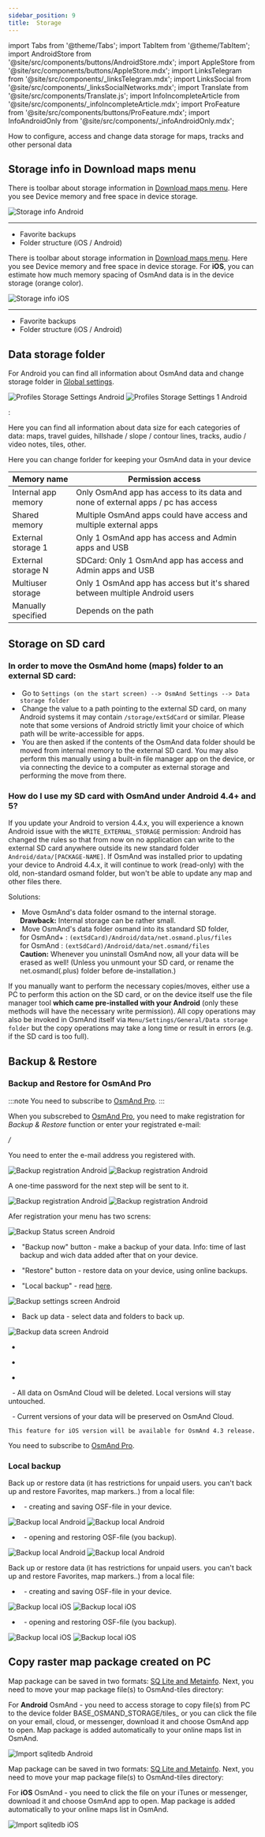 ```yaml
---
sidebar_position: 9
title:  Storage
---
```


import Tabs from '@theme/Tabs';
import TabItem from '@theme/TabItem';
import AndroidStore from '@site/src/components/buttons/AndroidStore.mdx';
import AppleStore from '@site/src/components/buttons/AppleStore.mdx';
import LinksTelegram from '@site/src/components/_linksTelegram.mdx';
import LinksSocial from '@site/src/components/_linksSocialNetworks.mdx';
import Translate from '@site/src/components/Translate.js';
import InfoIncompleteArticle from '@site/src/components/_infoIncompleteArticle.mdx';
import ProFeature from '@site/src/components/buttons/ProFeature.mdx';
import InfoAndroidOnly from '@site/src/components/_infoAndroidOnly.mdx';


<InfoIncompleteArticle/>

<Tabs groupId="operating-systems">

<TabItem value="android" label="Android">


</TabItem>

<TabItem value="ios" label="iOS">

</TabItem>

</Tabs>

How to configure, access and change data storage for maps, tracks and other personal data

## Storage info in Download maps menu

<Tabs groupId="operating-systems">

<TabItem value="android" label="Android">

There is toolbar about storage information in [Download maps menu](../personal/maps.md#download-maps-maps). Here you see Device memory and free space in device storage. 

<Translate android="true" ids="android_button_seq"/> <Translate android="true" ids="shared_string_menu,welmode_download_maps,download_tab_downloads"/>

![Storage info Android](@site/static/img/personal/maps/maps_menu_local_vector_android.png)

___________________________

- Favorite backups
- Folder structure (iOS / Android)

</TabItem>

<TabItem value="ios" label="iOS">

There is toolbar about storage information in [Download maps menu](../personal/maps.md#download-maps-maps). Here you see Device memory and free space in device storage. 
For **iOS**, you can estimate how much memory spacing of OsmAnd data is in the device storage (orange color).

<Translate ios="true" ids="ios_button_seq"/> <Translate ios="true" ids="menu,res_mapsres"/>

![Storage info iOS](@site/static/img/personal/maps/maps_menu_local_vector_ios.png)

___________________________

- Favorite backups
- Folder structure (iOS / Android)

</TabItem>

</Tabs>

## Data storage folder

<Tabs groupId="operating-systems">

<TabItem value="android" label="Android">


For Android you can find all information about OsmAnd data and change storage folder in [Global settings](../personal/global-settings.md#data-storage-folder-android).

<Translate android="true" ids="android_button_seq"/> <Translate android="true" ids="shared_string_menu,shared_string_settings,osmand_settings,application_dir"/>

<p> </p>

![Profiles Storage Settings Android](@site/static/img/personal/profiles/general_settings_storage_android.png) ![Profiles Storage Settings 1 Android](@site/static/img/personal/profiles/general_settings_storage_1_android.png)

**<Translate android="true" ids="shared_string_osmand_usage"/>**:

Here you can find all information about data size for each categories of data: maps, travel guides, hillshade / slope / contour lines, tracks, audio / video notes, tiles, other.

**<Translate android="true" ids="change_data_storage_folder"/>**

Here you can change forlder for keeping your OsmAnd data in your device

Memory name | Permission access
|-----------|------------------|
| Internal app memory | Only OsmAnd app has access to its data and none of external apps / pc has access| 
| Shared memory | Multiple OsmAnd apps could have access and multiple external apps |
| External storage 1 | Only 1 OsmAnd app has access and Admin apps and USB |
| External storage N | SDCard: Only 1 OsmAnd app has access and Admin apps and USB |
| Multiuser storage | Only 1 OsmAnd app has access but it's shared between multiple Android users |
| Manually specified | Depends on the path |


</TabItem>

<TabItem value="ios" label="iOS">

<InfoAndroidOnly/>

</TabItem>

</Tabs>

## Storage on SD card

<Tabs groupId="operating-systems">

<TabItem value="android" label="Android">

### In order to move the OsmAnd home (maps) folder to an external SD card:

-   &nbsp;Go to `Settings (on the start screen) --> OsmAnd Settings --> Data
    storage folder`
-   &nbsp;Change the value to a path pointing to the external SD card, on many
    Android systems it may contain `/storage/extSdCard` or similar.
    Please note that some versions of Android strictly limit your choice
    of which path will be write-accessible for apps.
-   &nbsp;You are then asked if the contents of the OsmAnd data folder should be moved from
    internal memory to the external SD card.
    You may also perform this manually using a built-in file manager app on the device, or via
    connecting the device to a computer as external storage and performing the move from there.

### How do I use my SD card with OsmAnd under Android 4.4+ and 5?

If you update your Android to version 4.4.x, you will experience a known
Android issue with the `WRITE_EXTERNAL_STORAGE` permission: Android has
changed the rules so that from now on no application can write to the
external SD card anywhere outside its new standard folder
`Android/data/[PACKAGE-NAME]`. If OsmAnd was installed prior to updating
your device to Android 4.4.x, it will continue to work (read-only) with
the old, non-standard osmand folder, but won't be able to update any map
and other files there.

Solutions:

-   &nbsp;Move OsmAnd's data folder osmand to the internal storage. \
     **Drawback:** Internal storage can be rather small.
-   &nbsp;Move OsmAnd's data folder osmand into its standard SD folder, \
    for OsmAnd+ : `(extSdCard)/Android/data/net.osmand.plus/files` \
    for OsmAnd : `(extSdCard)/Android/data/net.osmand/files` \
     **Caution:** Whenever you uninstall OsmAnd now, all your data will
    be erased as well! (Unless you unmount your SD card, or rename the
    net.osmand(.plus) folder before de-installation.)

If you manually want to perform the necessary copies/moves, either use a
PC to perform this action on the SD card, or on the device itself use
the file manager tool **which came pre-installed with your Android**
(only these methods will have the necessary write permission). All copy operations
may also be invoked in OsmAnd itself via `Menu/Settings/General/Data
storage folder` but the copy operations may take a long time or result in
errors (e.g. if the SD card is too full).

</TabItem>

<TabItem value="ios" label="iOS">

<InfoAndroidOnly/>

</TabItem>

</Tabs>

## Backup & Restore

### Backup and Restore for OsmAnd Pro

<Tabs groupId="operating-systems">

<TabItem value="android" label="Android">

:::note
You need to subscribe to [OsmAnd Pro](../purchases/android.md#free-and-paid-features).
:::

When you subscrebed to [OsmAnd Pro](../purchases/android.md#free-and-paid-features), you need to make registration for _Backup & Restore_ function or enter your registrated e-mail:

_<Translate android="true" ids="android_button_seq"/> <Translate android="true" ids="shared_string_menu,shared_string_settings,backup_and_restore,register_opr_create_new_account"/> / <Translate android="true" ids="register_opr_have_account"/>_

You need to enter the e-mail address you registered with.

![Backup registration Android](@site/static/img/personal/backup/backup_registration_android.png) ![Backup registration Android](@site/static/img/personal/backup/backup_registration_1_android.png)

A one-time password for the next step will be sent to it. 

![Backup registration Android](@site/static/img/personal/backup/backup_registration_2_android.png) ![Backup registration Android](@site/static/img/personal/backup/backup_registration_3_android.png)

Afer registration your _<Translate android="true" ids="backup_and_restore"/>_ menu has two screns:

**<Translate android="true" ids="shared_string_status"/>**

![Backup Status screen Android](@site/static/img/personal/backup/backup_status_screen_android.png)

- &nbsp;"Backup now" button - make a backup of your data. Info: time of last backup and wich data added after that on your device.

- &nbsp;"Restore" button - restore data on your device, using online backups.

- &nbsp;"Local backup" - read [here](../personal/storage.md#local-backup).

**<Translate android="true" ids="shared_string_settings"/>**

![Backup settings screen Android](@site/static/img/personal/backup/backup_settings_screen_android.png)

- &nbsp;Back up data - select data and folders to back up.

![Backup data screen Android](@site/static/img/personal/backup/backup_data_screen_android.png)

- &nbsp;<Translate android="true" ids="backup_version_history"/>

<Translate android="true" ids="backup_storage_taken"/>

- &nbsp;<Translate android="true" ids="login_account"/>

- &nbsp;<Translate android="true" ids="backup_danger_zone"/>

&nbsp;<Translate android="true" ids="backup_delete_all_data"/> - All data on OsmAnd Cloud will be deleted. Local versions will stay untouched.

&nbsp;<Translate android="true" ids="backup_delete_old_data"/> - Current versions of your data will be preserved on OsmAnd Cloud.

</TabItem>

<TabItem value="ios" label="iOS">

```This feature for iOS version will be available for OsmAnd 4.3 release.```

You need to subscribe to [OsmAnd Pro](../purchases/ios.md#free-and-paid-features).

</TabItem>

</Tabs>

### Local backup

<Tabs groupId="operating-systems">
<TabItem value="android" label="Android">


Back up or restore data (it has restrictions for unpaid users. you can't back up and restore Favorites, map markers..) from a local file:

- &nbsp;_<Translate android="true" ids="backup_into_file"/>_ - creating and saving OSF-file in your device.

<Translate android="true" ids="android_button_seq"/> <Translate android="true" ids="shared_string_menu,shared_string_settings,backup_and_restore,local_backup,backup_into_file"/>

![Backup local Android](@site/static/img/personal/backup/backup_local_android.png) ![Backup local Android](@site/static/img/personal/backup/backup_local_1_android.png)

- &nbsp;_<Translate android="true" ids="restore_from_file"/>_ - opening and restoring OSF-file (you backup).

<Translate android="true" ids="android_button_seq"/> <Translate android="true" ids="shared_string_menu,shared_string_settings,backup_and_restore,local_backup,restore_from_file"/>

![Backup local Android](@site/static/img/personal/backup/backup_local_2_android.png) ![Backup local Android](@site/static/img/personal/backup/backup_local_3_android.png)



</TabItem>

<TabItem value="ios" label="iOS">

Back up or restore data (it has restrictions for unpaid users. you can't back up and restore Favorites, map markers..) from a local file:

- &nbsp;_<Translate ios="true" ids="backup_into_file"/>_ - creating and saving OSF-file in your device.

<Translate ios="true" ids="ios_button_seq"/> <Translate ios="true" ids="menu,shared_string_settings,backup_and_restore,local_backup,backup_into_file"/>

![Backup local iOS](@site/static/img/personal/backup/backup_local_ios.png) ![Backup local iOS](@site/static/img/personal/backup/backup_local_1_ios.png)

- &nbsp;_<Translate ios="true" ids="restore_from_file"/>_ - opening and restoring OSF-file (you backup).

<Translate ios="true" ids="ios_button_seq"/> <Translate ios="true" ids="menu,shared_string_settings,backup_and_restore,local_backup,restore_from_file"/>

![Backup local iOS](@site/static/img/personal/backup/backup_local_2_ios.png) ![Backup local iOS](@site/static/img/personal/backup/backup_local_3_ios.png)

</TabItem>

</Tabs>

## Copy raster map package created on PC 


<Tabs groupId="operating-systems">

<TabItem value="android" label="Android">

Map package can be saved in two formats: [SQ Lite and Metainfo](../map/raster-maps.md#sqlite-vs-metainfo-sources).
Next, you need to move your map package file(s) to OsmAnd-tiles directory:

For **Android** OsmAnd - you need to access storage to copy file(s) from PC to the device folder BASE_OSMAND_STORAGE/tiles_ or you can click the file on your email, cloud, or messenger, download it and choose OsmAnd app to open. Map package is added automatically to your online maps list in OsmAnd.

![Import sqlitedb Android](@site/static/img/plugins/online-maps/import-sqlitedb-android.png)

</TabItem>

<TabItem value="ios" label="iOS">

Map package can be saved in two formats: [SQ Lite and Metainfo](../map/raster-maps.md#sqlite-vs-metainfo-sources).
Next, you need to move your map package file(s) to OsmAnd-tiles directory:

For **iOS** OsmAnd - you need to click the file on your iTunes or messenger, download it and choose OsmAnd app to open. Map package is added automatically to your online maps list in OsmAnd.

![Import sqlitedb iOS](@site/static/img/plugins/online-maps/import-sqlitedb-ios.png)


</TabItem>

</Tabs>



